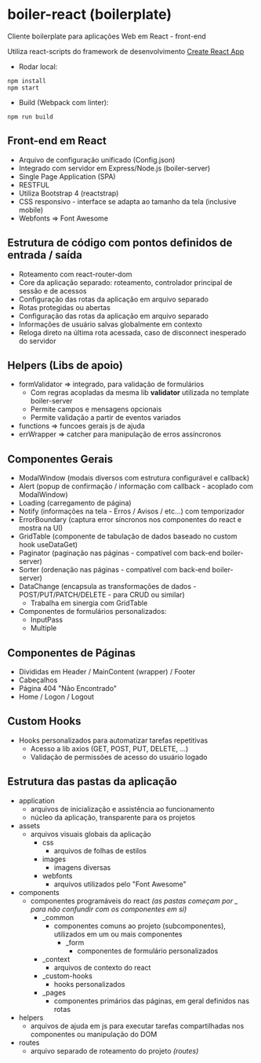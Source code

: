 # boiler-react (boilerplate)

Cliente boilerplate para aplicações Web em React - front-end

Utiliza react-scripts do framework de desenvolvimento [Create React App](https://github.com/facebook/create-react-app)

* Rodar local:
```
npm install
npm start
```

* Build (Webpack com linter):
```
npm run build
```

## Front-end em React
  - Arquivo de configuração unificado (Config.json)
  - Integrado com servidor em Express/Node.js (boiler-server)
  - Single Page Application (SPA)
  - RESTFUL
  - Utiliza Bootstrap 4 (reactstrap)
  - CSS responsivo - interface se adapta ao tamanho da tela (inclusive mobile)
  - Webfonts => Font Awesome

## Estrutura de código com pontos definidos de entrada / saída
  - Roteamento com react-router-dom
  - Core da aplicação separado: roteamento, controlador principal de sessão e de acessos
  - Configuração das rotas da aplicação em arquivo separado
  - Rotas protegidas ou abertas
  - Configuração das rotas da aplicação em arquivo separado
  - Informações de usuário salvas globalmente em contexto
  - Reloga direto na última rota acessada, caso de disconnect inesperado do servidor

## Helpers (Libs de apoio)
  - formValidator => integrado, para validação de formulários
    + Com regras acopladas da mesma lib **validator** utilizada no template boiler-server
    + Permite campos e mensagens opcionais
    + Permite validação a partir de eventos variados
  - functions => funcoes gerais js de ajuda
  - errWrapper => catcher para manipulação de erros assíncronos

## Componentes Gerais
  - ModalWindow (modais diversos com estrutura configurável e callback)
  - Alert (popup de confirmação / informação com callback - acoplado com ModalWindow)
  - Loading (carregamento de página)
  - Notify (informações na tela - Erros / Avisos / etc...) com temporizador
  - ErrorBoundary (captura error síncronos nos componentes do react e mostra na UI)
  - GridTable (componente de tabulação de dados baseado no custom hook useDataGet)
  - Paginator (paginação nas páginas - compatível com back-end boiler-server)
  - Sorter (ordenação nas páginas - compatível com back-end boiler-server)
  - DataChange (encapsula as transformações de dados - POST/PUT/PATCH/DELETE - para CRUD ou similar)
    + Trabalha em sinergia com GridTable
  - Componentes de formulários personalizados:
    + InputPass
    + Multiple

## Componentes de Páginas
  - Divididas em Header / MainContent (wrapper) / Footer
  - Cabeçalhos
  - Página 404 "Não Encontrado"
  - Home / Logon / Logout

## Custom Hooks
  - Hooks personalizados para automatizar tarefas repetitivas
    + Acesso a lib axios (GET, POST, PUT, DELETE, ...)
    + Validação de permissões de acesso do usuário logado

## Estrutura das pastas da aplicação
  - application
    + arquivos de inicialização e assistência ao funcionamento
    + núcleo da aplicação, transparente para os projetos
  - assets
    + arquivos visuais globais da aplicação
      * css
        - arquivos de folhas de estilos
      * images
        - imagens diversas
      * webfonts
        - arquivos utilizados pelo "Font Awesome"
  - components
    + componentes programáveis do react _(as pastas começam por _ para não confundir com os componentes em si)_
      + _common
        * componentes comuns ao projeto (subcomponentes), utilizados em um ou mais componentes
          - _form
            + componentes de formulário personalizados
      + _context
        * arquivos de contexto do react
      + _custom-hooks
        * hooks personalizados
      + _pages
        * componentes primários das páginas, em geral definidos nas rotas
  - helpers
    + arquivos de ajuda em js para executar tarefas compartilhadas nos componentes ou manipulação do DOM
  - routes
    + arquivo separado de roteamento do projeto _(routes)_
